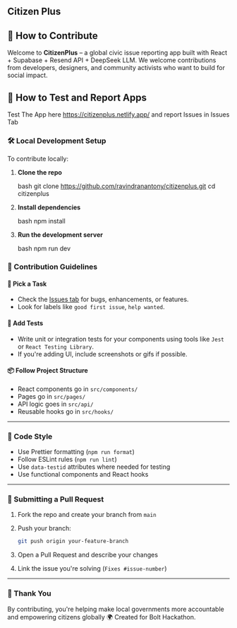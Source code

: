 ## Citizen Plus 

## 🤝 How to Contribute

Welcome to **CitizenPlus** – a global civic issue reporting app built with React + Supabase + Resend API + DeepSeek LLM. We welcome contributions from developers, designers, and community activists who want to build for social impact.

## 🤝 How to Test and Report Apps

Test The App here https://citizenplus.netlify.app/ and report Issues in Issues Tab

### 🛠️ Local Development Setup

To contribute locally:

1. **Clone the repo**
   
   bash
   git clone https://github.com/ravindranantony/citizenplus.git
   cd citizenplus


3. **Install dependencies**

   bash
   npm install
   

4. **Run the development server**

   bash
   npm run dev


### 🚀 Contribution Guidelines

#### 🧠 Pick a Task

* Check the [Issues tab](https://github.com/ravindranantony/citizenplus/issues) for bugs, enhancements, or features.
* Look for labels like `good first issue`, `help wanted`.

#### 🧪 Add Tests

* Write unit or integration tests for your components using tools like `Jest` or `React Testing Library`.
* If you're adding UI, include screenshots or gifs if possible.

#### 📦 Follow Project Structure

* React components go in `src/components/`
* Pages go in `src/pages/`
* API logic goes in `src/api/`
* Reusable hooks go in `src/hooks/`

---

### 🧼 Code Style

* Use Prettier formatting (`npm run format`)
* Follow ESLint rules (`npm run lint`)
* Use `data-testid` attributes where needed for testing
* Use functional components and React hooks

---

### 🧾 Submitting a Pull Request

1. Fork the repo and create your branch from `main`
2. Push your branch:

   ```bash
   git push origin your-feature-branch
   ```
3. Open a Pull Request and describe your changes
4. Link the issue you're solving (`Fixes #issue-number`)

---

### 🙏 Thank You

By contributing, you're helping make local governments more accountable and empowering citizens globally 🌍 Created for Bolt Hackathon. 

```
